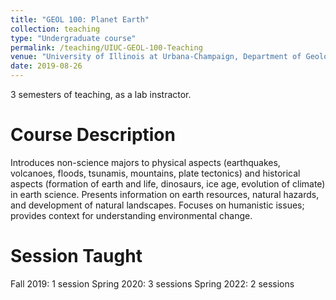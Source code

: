 ```yaml
---
title: "GEOL 100: Planet Earth"
collection: teaching
type: "Undergraduate course"
permalink: /teaching/UIUC-GEOL-100-Teaching
venue: "University of Illinois at Urbana-Champaign, Department of Geology"
date: 2019-08-26
---
```


3 semesters of teaching, as a lab instractor.

Course Description
======
Introduces non-science majors to physical aspects (earthquakes, volcanoes, floods, tsunamis, mountains, plate tectonics) and historical aspects (formation of earth and life, dinosaurs, ice age, evolution of climate) in earth science. Presents information on earth resources, natural hazards, and development of natural landscapes. Focuses on humanistic issues; provides context for understanding environmental change.

Session Taught
======
Fall 2019: 1 session
Spring 2020: 3 sessions
Spring 2022: 2 sessions
